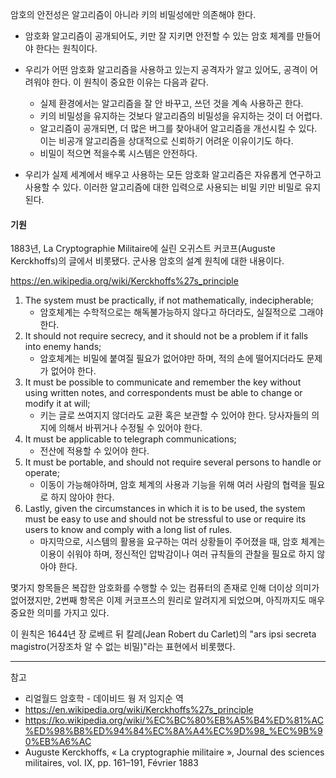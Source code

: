 
암호의 안전성은 알고리즘이 아니라 키의 비밀성에만 의존해야 한다.

- 암호화 알고리즘이 공개되어도, 키만 잘 지키면 안전할 수 있는 암호 체계를 만들어야 한다는 원칙이다.

- 우리가 어떤 암호화 알고리즘을 사용하고 있는지 공격자가 알고 있어도, 공격이 어려워야 한다. 이 원칙이 중요한 이유는 다음과 같다.
  - 실제 환경에서는 알고리즘을 잘 안 바꾸고, 쓰던 것을 계속 사용하곤 한다.
  - 키의 비밀성을 유지하는 것보다 알고리즘의 비밀성을 유지하는 것이 더 어렵다.
  - 알고리즘이 공개되면, 더 많은 버그를 찾아내어 알고리즘을 개선시킬 수 있다. 이는 비공개 알고리즘을 상대적으로 신뢰하기 어려운 이유이기도 하다.
  - 비밀이 적으면 적을수록 시스템은 안전하다.

- 우리가 실제 세계에서 배우고 사용하는 모든 암호화 알고리즘은 자유롭게 연구하고 사용할 수 있다. 이러한 알고리즘에 대한 입력으로 사용되는 비밀 키만 비밀로 유지된다.

#### 기원

1883년, La Cryptographie Militaire에 실린 오귀스트 커코프(Auguste Kerckhoffs)의 글에서 비롯됐다. 군사용 암호의 설계 원칙에 대한 내용이다.

<https://en.wikipedia.org/wiki/Kerckhoffs%27s_principle>

1. The system must be practically, if not mathematically, indecipherable;
    - 암호체계는 수학적으로는 해독불가능하지 않다고 하더라도, 실질적으로 그래야한다.
2. It should not require secrecy, and it should not be a problem if it falls into enemy hands;
    - 암호체계는 비밀에 붙여질 필요가 없어야만 하며, 적의 손에 떨어지더라도 문제가 없어야 한다.
3. It must be possible to communicate and remember the key without using written notes, and correspondents must be able to change or modify it at will;
    - 키는 글로 쓰여지지 않더라도 교환 혹은 보관할 수 있어야 한다. 당사자들의 의지에 의해서 바뀌거나 수정될 수 있어야 한다.
4. It must be applicable to telegraph communications;
    - 전산에 적용할 수 있어야 한다.
5. It must be portable, and should not require several persons to handle or operate;
    - 이동이 가능해야하며, 암호 체계의 사용과 기능을 위해 여러 사람의 협력을 필요로 하지 않아야 한다.
6. Lastly, given the circumstances in which it is to be used, the system must be easy to use and should not be stressful to use or require its users to know and comply with a long list of rules.
    - 마지막으로, 시스템의 활용을 요구하는 여러 상황들이 주어졌을 때, 암호 체계는 이용이 쉬워야 하며, 정신적인 압박감이나 여러 규칙들의 관찰을 필요로 하지 않아야 한다.

몇가지 항목들은 복잡한 암호화를 수행할 수 있는 컴퓨터의 존재로 인해 더이상 의미가 없어졌지만, 2번째 항목은 이제 커코프스의 원리로 알려지게 되었으며, 아직까지도 매우 중요한 의미를 가지고 있다.

이 원칙은 1644년 장 로베르 뒤 칼레(Jean Robert du Carlet)의 "ars ipsi secreta magistro(거장조차 알 수 없는 비밀)"라는 표현에서 비롯했다.

---
참고

- 리얼월드 암호학 - 데이비드 웡 저 임지순 역
- <https://en.wikipedia.org/wiki/Kerckhoffs%27s_principle>
- <https://ko.wikipedia.org/wiki/%EC%BC%80%EB%A5%B4%ED%81%AC%ED%98%B8%ED%94%84%EC%8A%A4%EC%9D%98_%EC%9B%90%EB%A6%AC>
- Auguste Kerckhoffs, « La cryptographie militaire », Journal des sciences militaires, vol. IX, pp. 161–191, Février 1883
